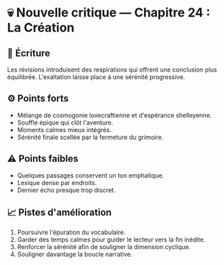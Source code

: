 # 💀 Nouvelle critique — Chapitre 24 : La Création

## 🧠 Écriture
Les révisions introduisent des respirations qui offrent une conclusion plus équilibrée. L'exaltation laisse place à une sérénité progressive.

## ⚙️ Points forts
- Mélange de cosmogonie lovecraftienne et d'espérance shelleyenne.
- Souffle épique qui clôt l'aventure.
- Moments calmes mieux intégrés.
- Sérénité finale scellée par la fermeture du grimoire.

## ⚠️ Points faibles
- Quelques passages conservent un ton emphatique.
- Lexique dense par endroits.
- Dernier écho presque trop discret.

## 📈 Pistes d'amélioration
1. Poursuivre l'épuration du vocabulaire.
2. Garder des temps calmes pour guider le lecteur vers la fin inédite.
3. Renforcer la sérénité afin de souligner la dimension cyclique.
4. Souligner davantage la boucle narrative.
